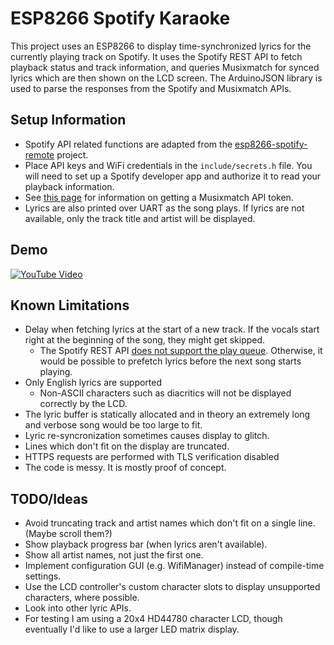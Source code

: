 # ESP8266 Spotify Karaoke

This project uses an ESP8266 to display time-synchronized lyrics for the currently playing track on Spotify. It uses the Spotify REST API to fetch playback status and track information, and queries Musixmatch for synced lyrics which are then shown on the LCD screen. The ArduinoJSON library is used to parse the responses from the Spotify and Musixmatch APIs.

## Setup Information
- Spotify API related functions are adapted from the [esp8266-spotify-remote](https://github.com/ThingPulse/esp8266-spotify-remote) project.
- Place API keys and WiFi credentials in the `include/secrets.h` file. You will need to set up a Spotify developer app and authorize it to read your playback information.
- See [this page](https://github.com/khanhas/genius-spicetify/blob/master/README.md) for information on getting a Musixmatch API token.
- Lyrics are also printed over UART as the song plays. If lyrics are not available, only the track title and artist will be displayed.

## Demo
[![YouTube Video](https://img.youtube.com/vi/Cu1QnanJCE4/0.jpg)](https://www.youtube.com/watch?v=Cu1QnanJCE4)

## Known Limitations
- Delay when fetching lyrics at the start of a new track. If the vocals start right at the beginning of the song, they might get skipped.
  - The Spotify REST API [does not support the play queue](https://github.com/spotify/web-api/issues/462). Otherwise, it would be possible to prefetch lyrics before the next song starts playing.
- Only English lyrics are supported
  - Non-ASCII characters such as diacritics will not be displayed correctly by the LCD.
- The lyric buffer is statically allocated and in theory an extremely long and verbose song would be too large to fit.
- Lyric re-syncronization sometimes causes display to glitch.
- Lines which don't fit on the display are truncated.
- HTTPS requests are performed with TLS verification disabled
- The code is messy. It is mostly proof of concept.

## TODO/Ideas
- Avoid truncating track and artist names which don't fit on a single line. (Maybe scroll them?)
- Show playback progress bar (when lyrics aren't available).
- Show all artist names, not just the first one.
- Implement configuration GUI (e.g. WifiManager) instead of compile-time settings.
- Use the LCD controller's custom character slots to display unsupported characters, where possible.
- Look into other lyric APIs.
- For testing I am using a 20x4 HD44780 character LCD, though eventually I'd like to use a larger LED matrix display.

